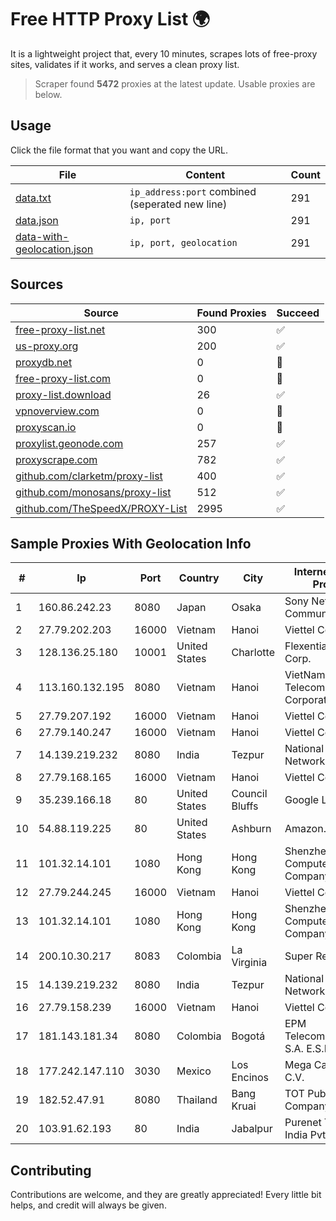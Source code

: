 
# Free HTTP Proxy List 🌍

It is a lightweight project that, every 10 minutes, scrapes lots of free-proxy sites, validates if it works, and serves a clean proxy list.


> Scraper found **5472** proxies at the latest update. Usable proxies are below.

## Usage

Click the file format that you want and copy the URL.


|File|Content|Count|
|----|-------|-----|
|[data.txt](https://raw.githubusercontent.com/themiralay/Proxy-List-World/master/data.txt)|`ip_address:port` combined (seperated new line)|291|
|[data.json](https://raw.githubusercontent.com/themiralay/Proxy-List-World/master/data.json)|`ip, port`|291|
|[data-with-geolocation.json](https://raw.githubusercontent.com/themiralay/Proxy-List-World/master/data-with-geolocation.json)|`ip, port, geolocation`|291|

## Sources

|Source|Found Proxies|Succeed|
|------|-------------|-------|
|[free-proxy-list.net](https://free-proxy-list.net)|300|✅|
|[us-proxy.org](https://www.us-proxy.org)|200|✅|
|[proxydb.net](http://proxydb.net)|0|🚫|
|[free-proxy-list.com](https://free-proxy-list.com/?page=&port=&type%5B%5D=http&type%5B%5D=https&up_time=0&search=Search)|0|🚫|
|[proxy-list.download](https://www.proxy-list.download/HTTP)|26|✅|
|[vpnoverview.com](https://vpnoverview.com/privacy/anonymous-browsing/free-proxy-servers)|0|🚫|
|[proxyscan.io](https://www.proxyscan.io)|0|🚫|
|[proxylist.geonode.com](https://proxylist.geonode.com/api/proxy-list?limit=300&page=1&sort_by=lastChecked&sort_type=desc&protocols=http,https)|257|✅|
|[proxyscrape.com](https://api.proxyscrape.com/v2/?request=displayproxies&protocol=http&timeout=10000&country=all&ssl=all&anonymity=all)|782|✅|
|[github.com/clarketm/proxy-list](https://raw.githubusercontent.com/clarketm/proxy-list/master/proxy-list-raw.txt)|400|✅|
|[github.com/monosans/proxy-list](https://raw.githubusercontent.com/monosans/proxy-list/main/proxies/http.txt)|512|✅|
|[github.com/TheSpeedX/PROXY-List](https://raw.githubusercontent.com/TheSpeedX/PROXY-List/master/http.txt)|2995|✅|


## Sample Proxies With Geolocation Info

|#|Ip|Port|Country|City|Internet Service Provider|
|-|--|----|-------|----|-------------------------|
|1|160.86.242.23|8080|Japan|Osaka|Sony Network Communications Inc|
|2|27.79.202.203|16000|Vietnam|Hanoi|Viettel Corporation|
|3|128.136.25.180|10001|United States|Charlotte|Flexential Colorado Corp.|
|4|113.160.132.195|8080|Vietnam|Hanoi|VietNam Post and Telecom Corporation|
|5|27.79.207.192|16000|Vietnam|Hanoi|Viettel Corporation|
|6|27.79.140.247|16000|Vietnam|Hanoi|Viettel Corporation|
|7|14.139.219.232|8080|India|Tezpur|National Knowledge Network|
|8|27.79.168.165|16000|Vietnam|Hanoi|Viettel Corporation|
|9|35.239.166.18|80|United States|Council Bluffs|Google LLC|
|10|54.88.119.225|80|United States|Ashburn|Amazon.com, Inc.|
|11|101.32.14.101|1080|Hong Kong|Hong Kong|Shenzhen Tencent Computer Systems Company Limited|
|12|27.79.244.245|16000|Vietnam|Hanoi|Viettel Corporation|
|13|101.32.14.101|1080|Hong Kong|Hong Kong|Shenzhen Tencent Computer Systems Company Limited|
|14|200.10.30.217|8083|Colombia|La Virginia|Super Redes S.A.S|
|15|14.139.219.232|8080|India|Tezpur|National Knowledge Network|
|16|27.79.158.239|16000|Vietnam|Hanoi|Viettel Corporation|
|17|181.143.181.34|8080|Colombia|Bogotá|EPM Telecomunicaciones S.A. E.S.P.|
|18|177.242.147.110|3030|Mexico|Los Encinos|Mega Cable, S.A. de C.V.|
|19|182.52.47.91|8080|Thailand|Bang Kruai|TOT Public Company Limited|
|20|103.91.62.193|80|India|Jabalpur|Purenet Telecom India Pvt. Ltd.|



## Contributing

Contributions are welcome, and they are greatly appreciated! Every
little bit helps, and credit will always be given.

